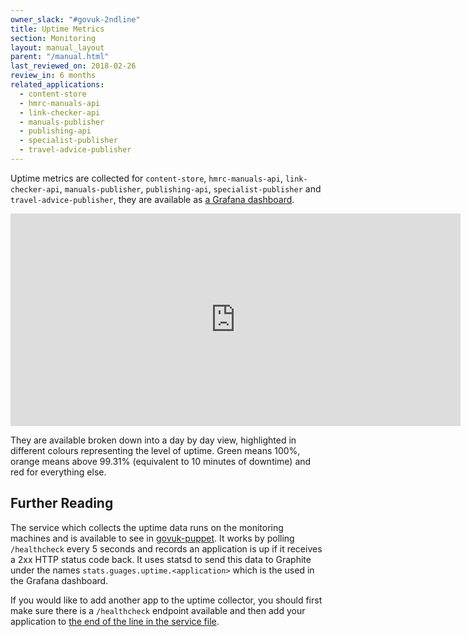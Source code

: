 ```yaml
---
owner_slack: "#govuk-2ndline"
title: Uptime Metrics
section: Monitoring
layout: manual_layout
parent: "/manual.html"
last_reviewed_on: 2018-02-26
review_in: 6 months
related_applications:
  - content-store
  - hmrc-manuals-api
  - link-checker-api
  - manuals-publisher
  - publishing-api
  - specialist-publisher
  - travel-advice-publisher
---
```


Uptime metrics are collected for `content-store`, `hmrc-manuals-api`,
`link-checker-api`, `manuals-publisher`, `publishing-api`, `specialist-publisher`
and `travel-advice-publisher`, they are available as
[a Grafana dashboard][grafana-dashboard].

<p>
  <iframe src="https://grafana.publishing.service.gov.uk/dashboard-solo/file/application_uptime.json?panelId=4" width="720" height="340" frameborder="0"></iframe>
</p>

They are available broken down into a day by day view, highlighted in different
colours representing the level of uptime. Green means 100%, orange means above
99.31% (equivalent to 10 minutes of downtime) and red for everything else.

## Further Reading

The service which collects the uptime data runs on the monitoring machines and
is available to see in [govuk-puppet][uptime-collector-pr]. It works by polling
`/healthcheck` every 5 seconds and records an application is up if it receives
a 2xx HTTP status code back. It uses statsd to send this data to Graphite under
the names `stats.guages.uptime.<application>` which is the used in the Grafana
dashboard.

If you would like to add another app to the uptime collector, you should first
make sure there is a `/healthcheck` endpoint available and then add your
application to [the end of the line in the service file][uptime-service-file].

[grafana-dashboard]: https://grafana.publishing.service.gov.uk/dashboard/file/application_uptime.json
[uptime-collector-pr]: https://github.com/alphagov/govuk-puppet/pull/6353/files#diff-ba6dc00b5f1aecfcf2fed71882089844
[uptime-service-file]: https://github.com/alphagov/govuk-puppet/pull/6353/files#diff-3c14b0dbebef6ce25a9e337b66b257fdR9
